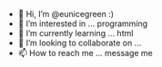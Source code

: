 - 👋 Hi, I’m @eunicegreen :)
- 👀 I’m interested in ... programming
- 🌱 I’m currently learning ... html
- 💞️ I’m looking to collaborate on ...
- 📫 How to reach me ... message me 

<!---
eunicegreen/eunicegreen is a ✨ special ✨ repository because its `README.md` (this file) appears on your GitHub profile.
You can click the Preview link to take a look at your changes.
--->
